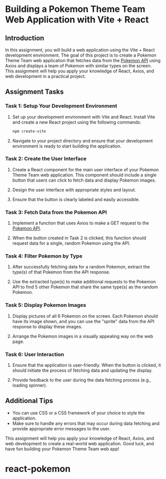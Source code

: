 # Building a Pokemon Theme Team Web Application with Vite + React

## Introduction

In this assignment, you will build a web application using the Vite + React development environment. The goal of this project is to create a Pokemon Theme Team web application that fetches data from the [Pokemon API](https://pokeapi.co/) using Axios and displays a team of Pokemon with similar types on the screen. This assignment will help you apply your knowledge of React, Axios, and web development in a practical project.

## Assignment Tasks

### Task 1: Setup Your Development Environment

1. Set up your development environment with Vite and React. Install Vite and create a new React project using the following commands:

   ```bash
   npm create-vite
   ```

2. Navigate to your project directory and ensure that your development environment is ready to start building the application.

### Task 2: Create the User Interface

1. Create a React component for the main user interface of your Pokemon Theme Team web application. This component should include a single button that users can click to fetch data and display Pokemon images.

2. Design the user interface with appropriate styles and layout.

3. Ensure that the button is clearly labeled and easily accessible.

### Task 3: Fetch Data from the Pokemon API

1. Implement a function that uses Axios to make a GET request to the [Pokemon API](https://pokeapi.co/).

2. When the button created in Task 2 is clicked, this function should request data for a single, random Pokemon using the API.

### Task 4: Filter Pokemon by Type

1. After successfully fetching data for a random Pokemon, extract the type(s) of that Pokemon from the API response.

2. Use the extracted type(s) to make additional requests to the Pokemon API to find 5 other Pokemon that share the same type(s) as the random Pokemon.

### Task 5: Display Pokemon Images

1. Display pictures of all 6 Pokemon on the screen. Each Pokemon should have its image shown, and you can use the "sprite" data from the API response to display these images.

2. Arrange the Pokemon images in a visually appealing way on the web page.

### Task 6: User Interaction

1. Ensure that the application is user-friendly. When the button is clicked, it should initiate the process of fetching data and updating the display.

2. Provide feedback to the user during the data fetching process (e.g., loading spinner).

## Additional Tips

- You can use CSS or a CSS framework of your choice to style the application.
- Make sure to handle any errors that may occur during data fetching and provide appropriate error messages to the user.

This assignment will help you apply your knowledge of React, Axios, and web development to create a real-world web application. Good luck, and have fun building your Pokemon Theme Team web app!
# react-pokemon
